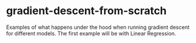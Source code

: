 # gradient-descent-from-scratch
Examples of what happens under the hood when running gradient descent for different models. The first example will be with Linear Regression.
